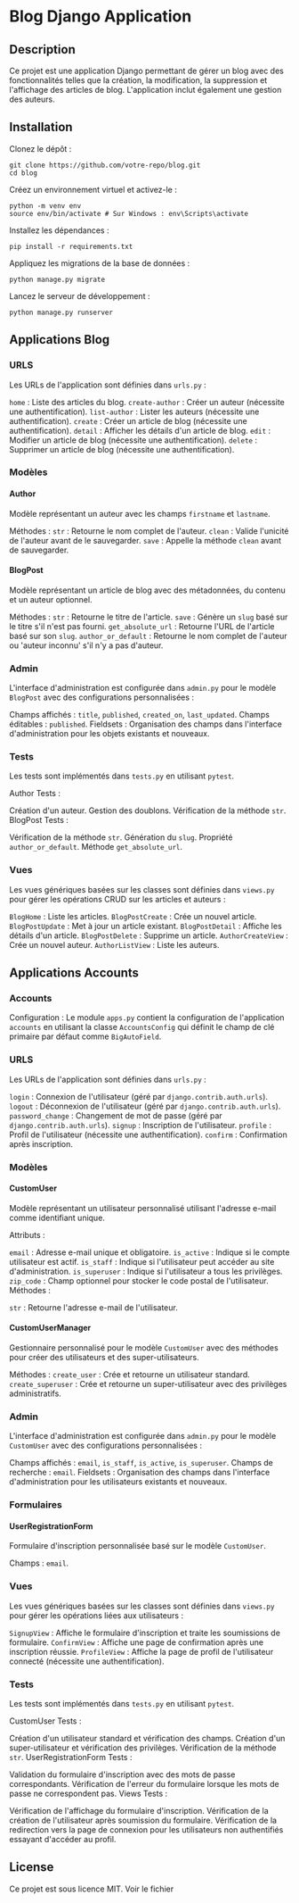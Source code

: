 # Blog Django Application

## Description
Ce projet est une application Django permettant de gérer un blog avec des fonctionnalités telles que la création, la modification, la suppression et l'affichage des articles de blog. L'application inclut également une gestion des auteurs.

## Installation

Clonez le dépôt :
```
git clone https://github.com/votre-repo/blog.git
cd blog
```

Créez un environnement virtuel et activez-le :
```
python -m venv env
source env/bin/activate # Sur Windows : env\Scripts\activate
```

Installez les dépendances :
```
pip install -r requirements.txt
```

Appliquez les migrations de la base de données :
```
python manage.py migrate
```

Lancez le serveur de développement :
```
python manage.py runserver
```

## Applications Blog

### URLS
Les URLs de l'application sont définies dans `urls.py` :

`home` : Liste des articles du blog.
`create-author` : Créer un auteur (nécessite une authentification).
`list-author` : Lister les auteurs (nécessite une authentification).
`create` : Créer un article de blog (nécessite une authentification).
`detail` : Afficher les détails d'un article de blog.
`edit` : Modifier un article de blog (nécessite une authentification).
`delete` : Supprimer un article de blog (nécessite une authentification).

### Modèles

#### Author
Modèle représentant un auteur avec les champs `firstname` et `lastname`.

Méthodes :
`str` : Retourne le nom complet de l'auteur.
`clean` : Valide l'unicité de l'auteur avant de le sauvegarder.
`save` : Appelle la méthode `clean` avant de sauvegarder.

#### BlogPost
Modèle représentant un article de blog avec des métadonnées, du contenu et un auteur optionnel.

Méthodes :
`str` : Retourne le titre de l'article.
`save` : Génère un `slug` basé sur le titre s'il n'est pas fourni.
`get_absolute_url` : Retourne l'URL de l'article basé sur son `slug`.
`author_or_default` : Retourne le nom complet de l'auteur ou 'auteur inconnu' s'il n'y a pas d'auteur.

### Admin
L'interface d'administration est configurée dans `admin.py` pour le modèle `BlogPost` avec des configurations personnalisées :

Champs affichés : `title`, `published`, `created_on`, `last_updated`.
Champs éditables : `published`.
Fieldsets : Organisation des champs dans l'interface d'administration pour les objets existants et nouveaux.

### Tests
Les tests sont implémentés dans `tests.py` en utilisant `pytest`.

Author Tests :

Création d'un auteur.
Gestion des doublons.
Vérification de la méthode `str`.
BlogPost Tests :

Vérification de la méthode `str`.
Génération du `slug`.
Propriété `author_or_default`.
Méthode `get_absolute_url`.

### Vues
Les vues génériques basées sur les classes sont définies dans `views.py` pour gérer les opérations CRUD sur les articles et auteurs :

`BlogHome` : Liste les articles.
`BlogPostCreate` : Crée un nouvel article.
`BlogPostUpdate` : Met à jour un article existant.
`BlogPostDetail` : Affiche les détails d'un article.
`BlogPostDelete` : Supprime un article.
`AuthorCreateView` : Crée un nouvel auteur.
`AuthorListView` : Liste les auteurs.

## Applications Accounts

### Accounts

Configuration : Le module `apps.py` contient la configuration de l'application `accounts` en utilisant la classe `AccountsConfig` qui définit le champ de clé primaire par défaut comme `BigAutoField`.

### URLS
Les URLs de l'application sont définies dans `urls.py` :

`login` : Connexion de l'utilisateur (géré par `django.contrib.auth.urls`).
`logout` : Déconnexion de l'utilisateur (géré par `django.contrib.auth.urls`).
`password_change` : Changement de mot de passe (géré par `django.contrib.auth.urls`).
`signup` : Inscription de l'utilisateur.
`profile` : Profil de l'utilisateur (nécessite une authentification).
`confirm` : Confirmation après inscription.

### Modèles

#### CustomUser
Modèle représentant un utilisateur personnalisé utilisant l'adresse e-mail comme identifiant unique.

Attributs :

`email` : Adresse e-mail unique et obligatoire.
`is_active` : Indique si le compte utilisateur est actif.
`is_staff` : Indique si l'utilisateur peut accéder au site d'administration.
`is_superuser` : Indique si l'utilisateur a tous les privilèges.
`zip_code` : Champ optionnel pour stocker le code postal de l'utilisateur.
Méthodes :

`str` : Retourne l'adresse e-mail de l'utilisateur.

#### CustomUserManager
Gestionnaire personnalisé pour le modèle `CustomUser` avec des méthodes pour créer des utilisateurs et des super-utilisateurs.

Méthodes :
`create_user` : Crée et retourne un utilisateur standard.
`create_superuser` : Crée et retourne un super-utilisateur avec des privilèges administratifs.

### Admin
L'interface d'administration est configurée dans `admin.py` pour le modèle `CustomUser` avec des configurations personnalisées :

Champs affichés : `email`, `is_staff`, `is_active`, `is_superuser`.
Champs de recherche : `email`.
Fieldsets : Organisation des champs dans l'interface d'administration pour les utilisateurs existants et nouveaux.

### Formulaires

#### UserRegistrationForm
Formulaire d'inscription personnalisée basé sur le modèle `CustomUser`.

Champs : `email`.

### Vues
Les vues génériques basées sur les classes sont définies dans `views.py` pour gérer les opérations liées aux utilisateurs :

`SignupView` : Affiche le formulaire d'inscription et traite les soumissions de formulaire.
`ConfirmView` : Affiche une page de confirmation après une inscription réussie.
`ProfileView` : Affiche la page de profil de l'utilisateur connecté (nécessite une authentification).

### Tests
Les tests sont implémentés dans `tests.py` en utilisant `pytest`.

CustomUser Tests :

Création d'un utilisateur standard et vérification des champs.
Création d'un super-utilisateur et vérification des privilèges.
Vérification de la méthode `str`.
UserRegistrationForm Tests :

Validation du formulaire d'inscription avec des mots de passe correspondants.
Vérification de l'erreur du formulaire lorsque les mots de passe ne correspondent pas.
Views Tests :

Vérification de l'affichage du formulaire d'inscription.
Vérification de la création de l'utilisateur après soumission du formulaire.
Vérification de la redirection vers la page de connexion pour les utilisateurs non authentifiés essayant d'accéder au profil.

## License
Ce projet est sous licence MIT. Voir le fichier 

